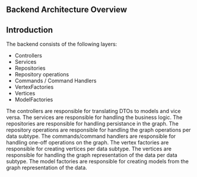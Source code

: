 ## Backend Architecture Overview

## Introduction
The backend consists of the following layers: 
- Controllers
- Services
- Repositories
- Repository operations
- Commands / Command Handlers
- VertexFactories
- Vertices
- ModelFactories

The controllers are responsible for translating DTOs to models and vice versa. 
The services are responsible for handling the business logic.
The repositories are responsible for handling persistance in the graph.
The repository operations are responsible for handling the graph operations per data subtype.
The commands/command handlers are responsible for handling one-off operations on the graph.
The vertex factories are responsible for creating vertices per data subtype.
The vertices are responsible for handling the graph representation of the data per data subtype.
The model factories are responsible for creating models from the graph representation of the data.